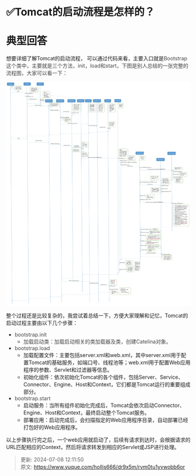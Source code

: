 # ✅Tomcat的启动流程是怎样的？

# 典型回答


想要详细了解Tomcat的启动流程， 可以通过代码来看，主要入口就是<font style="color:rgb(68, 68, 68);">Bootstrap这个类中，主要就是三个方法，init，load和start，下图是别人总结的一张完整的流程图，大家可以看一下：</font>

<font style="color:rgb(68, 68, 68);"></font>

![1681550795216-558ee94f-f6f2-4610-984f-bc60495188b4.jpeg](./img/G-HyyLh9-SH9gteJ/1681550795216-558ee94f-f6f2-4610-984f-bc60495188b4-279187.jpeg)



整个过程还是比较复杂的，我尝试着总结一下，方便大家理解和记忆，Tomcat的启动过程主要由以下几个步骤：



+ <font style="color:rgb(68, 68, 68);">bootstrap.init</font>
    - <font style="color:rgb(68, 68, 68);">加载启动类：加载启动相关的类加载器及类，创建Catelina对象。</font>
+ <font style="color:rgb(68, 68, 68);">bootstrap.load</font>
    - 加载配置文件：主要包括server.xml和web.xml，其中server.xml用于配置Tomcat的基础服务，如端口号、线程池等；web.xml用于配置Web应用程序的参数、Servlet和过滤器等信息。
    - 初始化组件：依次初始化Tomcat的各个组件，包括Server、Service、Connector、Engine、Host和Context，它们都是Tomcat运行的重要组成部分。
+ <font style="color:rgb(68, 68, 68);">bootstrap.start</font>
    - 启动服务：当所有组件初始化完成后，Tomcat会依次启动Connector、Engine、Host和Context，最终启动整个Tomcat服务。
    - 部署应用：启动完成后，会扫描指定的Web应用程序目录，自动部署已经打包好的Web应用程序。



以上步骤执行完之后，一个web应用就启动了，后续有请求到达时，会根据请求的URL匹配相应的Context，然后将请求转发到相应的Servlet或JSP进行处理。

  
 

<font style="color:rgb(68, 68, 68);"></font>



> 更新: 2024-07-08 12:11:50  
> 原文: <https://www.yuque.com/hollis666/dr9x5m/rvm0tu1yvwobb6or>